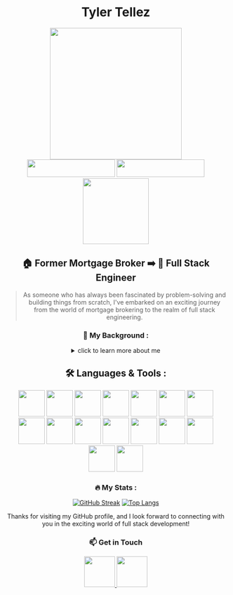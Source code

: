 <div align="center">
  

# Tyler Tellez

<div align="center">
  <img src="https://media.giphy.com/media/xonOzxf2M8hNu/giphy.gif" width="300"/>
  <div>
    <img src="https://img.shields.io/badge/React%20Developer-880808" width="200" height="40" />  
    <img src="https://img.shields.io/badge/Full%20Stack%20Engineer-880808" width="200" height="40" />    
  </div>
  <div>
    <img src="https://komarev.com/ghpvc/?username=wylerlight&style=plastic&color=ff69b4" alt="" width="150"/>
  </div>
</div>

## **:house: Former Mortgage Broker :arrow_right: 🚀 Full Stack Engineer**

> As someone who has always been fascinated by problem-solving and building things from scratch, I've embarked on an exciting journey from the world of mortgage brokering to the realm of full stack engineering.

### **🏦 My Background :**
<details>
<summary>click to learn more about me</summary>


>I spent several years in the mortgage industry, helping individuals and families achieve their dreams of homeownership. During this time, I developed a keen sense of attention to detail, strong analytical skills, and a dedication to providing top-notch service to my clients.

**💻 My Passion**

>However, my heart has always been in technology and software development. I am now dedicated to honing my skills as a full stack engineer, where I get to leverage my analytical abilities to solve complex problems and bring innovative ideas to life. The transition from mortgage brokering to coding was driven by my desire to create, innovate, and build solutions that make a difference.

**🌐 What You'll Find Here**

>In this GitHub repository, you'll discover a collection of my projects and contributions that reflect my journey as a full stack engineer. I'm passionate about web development, databases, and creating applications that improve the lives of users. Feel free to explore my code, provide feedback, or collaborate on projects.

**🚀 Let's Connect**

>I'm always excited to connect with fellow developers, share experiences, and learn from one another. Whether you're interested in coding, finance, or anything in between, let's connect and grow together in the world of technology.

</details>

## 🛠️ Languages & Tools :
<div align="center">
  <img src="https://cdn.jsdelivr.net/gh/devicons/devicon/icons/javascript/javascript-original.svg" width="60"/>
  <img src="https://cdn.jsdelivr.net/gh/devicons/devicon/icons/react/react-original.svg" width="60"/>         
  <img src="https://cdn.jsdelivr.net/gh/devicons/devicon/icons/typescript/typescript-original.svg" width="60"/>          
  <img src="https://cdn.jsdelivr.net/gh/devicons/devicon/icons/css3/css3-original.svg" width="60"/>          
  <img src="https://cdn.jsdelivr.net/gh/devicons/devicon/icons/html5/html5-original.svg" width="60"/>          
  <img src="https://cdn.jsdelivr.net/gh/devicons/devicon/icons/bootstrap/bootstrap-original.svg" width="60" />
  <img src="https://cdn.jsdelivr.net/gh/devicons/devicon/icons/googlecloud/googlecloud-original.svg" width="60" />
  <img src="https://cdn.jsdelivr.net/gh/devicons/devicon/icons/mongodb/mongodb-original-wordmark.svg" width="60" />
  <img src="https://cdn.jsdelivr.net/gh/devicons/devicon/icons/mysql/mysql-original-wordmark.svg" width="60" />
  <img src="https://cdn.jsdelivr.net/gh/devicons/devicon/icons/nodejs/nodejs-original.svg" width="60" />
  <img src="https://cdn.jsdelivr.net/gh/devicons/devicon/icons/npm/npm-original-wordmark.svg" width="60" />
  <img src="https://cdn.jsdelivr.net/gh/devicons/devicon/icons/storybook/storybook-original.svg" width="60" />
  <img src="https://cdn.jsdelivr.net/gh/devicons/devicon/icons/git/git-original.svg" width="60"  />
  <img src="https://cdn.jsdelivr.net/gh/devicons/devicon/icons/figma/figma-original.svg" width="60" />
  <img src="https://cdn.jsdelivr.net/gh/devicons/devicon/icons/webpack/webpack-plain.svg" width="60" />
  <img src="https://cdn.jsdelivr.net/gh/devicons/devicon/icons/vscode/vscode-original.svg" width="60" />
</div>

### :fire: My Stats :
  [![GitHub Streak](http://github-readme-streak-stats.herokuapp.com?user=wylerlight&theme=neon-dark&hide_border=true)](https://git.io/streak-stats)
  [![Top Langs](https://github-readme-stats.vercel.app/api/top-langs/?username=wylerlight&theme=vision-friendly-dark&hide_border=true)](https://github.com/anuraghazra/github-readme-stats)

Thanks for visiting my GitHub profile, and I look forward to connecting with you in the exciting world of full stack development!

### **📫 Get in Touch**
<div align="center">
  <a href="https://www.linkedin.com/in/tylerjtellez/">
    <img src="https://cdn.jsdelivr.net/gh/devicons/devicon/icons/linkedin/linkedin-original.svg" width="70" />
  </a>
  <a href="https://www.instagram.com/tylerjtellez/?hl=en">
    <img src="https://upload.wikimedia.org/wikipedia/commons/thumb/9/95/Instagram_logo_2022.svg/2048px-Instagram_logo_2022.svg.png" width="70" />
  </a>
</div>

</div>
